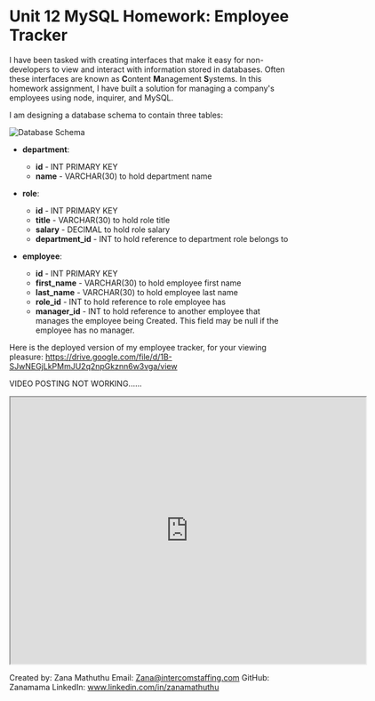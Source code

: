 # Unit 12 MySQL Homework: Employee Tracker

I have been tasked with creating interfaces that make it easy for non-developers to view and interact with information stored in databases. Often these interfaces are known as **C**ontent **M**anagement **S**ystems. In this homework assignment, I have built a solution for managing a company's employees using node, inquirer, and MySQL.

I am designing a database schema to contain three tables:

![Database Schema](Assets/schema.png)

- **department**:

  - **id** - INT PRIMARY KEY
  - **name** - VARCHAR(30) to hold department name

- **role**:

  - **id** - INT PRIMARY KEY
  - **title** - VARCHAR(30) to hold role title
  - **salary** - DECIMAL to hold role salary
  - **department_id** - INT to hold reference to department role belongs to

- **employee**:

  - **id** - INT PRIMARY KEY
  - **first_name** - VARCHAR(30) to hold employee first name
  - **last_name** - VARCHAR(30) to hold employee last name
  - **role_id** - INT to hold reference to role employee has
  - **manager_id** - INT to hold reference to another employee that manages the employee being Created. This field may be null if the employee has no manager.

Here is the deployed version of my employee tracker, for your viewing pleasure:
https://drive.google.com/file/d/1B-SJwNEGjLkPMmJU2q2npGkznn6w3vga/view

VIDEO POSTING NOT WORKING......

<iframe src="https://drive.google.com/file/d/1B-SJwNEGjLkPMmJU2q2npGkznn6w3vga/preview" width="640" height="480"></iframe>

Created by: Zana Mathuthu
Email: Zana@intercomstaffing.com
GitHub: Zanamama
LinkedIn: www.linkedin.com/in/zanamathuthu
